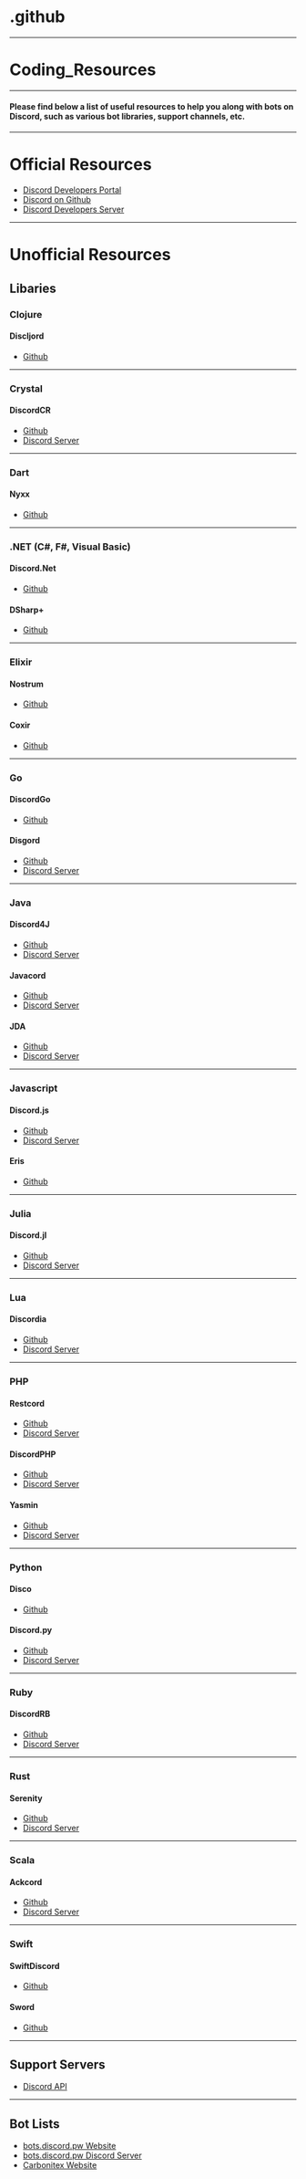 # .github

<head>
<hr />
	<h1 id="Coding_Resources">Coding_Resources</h1>
<hr />
	<h4 id="titel">Please find below a list of useful resources to help you along with bots on Discord, such as various bot libraries, support channels, etc.</h4>
<hr />
	<h1 id="wiki_official_resources">Official Resources</h1>
<ul>
	<li><a href="https://discordapp.com/developers/docs/intro" rel="nofollow">Discord Developers Portal</a></li>
	<li><a href="https://github.com/discordapp" rel="nofollow">Discord on Github</a></li>
	<li><a href="https://discord.gg/discord-developers" rel="nofollow">Discord Developers Server</a></li>
</ul>
<hr />
	<h1 id="wiki_unofficial_resources">Unofficial Resources</h1>
	<h2 id="wiki_libaries">Libaries</h2>
	<h3 id="wiki_clojure">Clojure</h3>
	<h4 id="wiki_discljord">Discljord</h4>
<ul>
	<li><a href="https://github.com/IGJoshua/discljord" rel="nofollow">Github</a></li>
</ul>
<hr />
	<h3 id="wiki_crystal">Crystal</h3>
	<h4 id="wiki_discordcr">DiscordCR</h4>
<ul>
<li><a href="https://github.com/meew0/discordcr" rel="nofollow">Github</a></li>
<li><a href="https://discord.gg/puaxPkK" rel="nofollow">Discord Server</a></li>
</ul>
<hr />
<h3 id="wiki_dart">Dart</h3>
<h4 id="wiki_nyxx">Nyxx</h4>
<ul>
<li><a href="https://github.com/l7ssha/nyxx" rel="nofollow">Github</a></li>
</ul>
<hr />
<h3 id="wiki_.net_.28c.23.2C_f.23.2C_visual_basic.29">.NET (C#, F#, Visual Basic)</h3>
<h4 id="wiki_discord.net">Discord.Net</h4>
<ul>
<li><a href="https://github.com/RogueException/Discord.Net" rel="nofollow">Github</a></li>
</ul>
<h4 id="wiki_dsharp.2B">DSharp+</h4>
<ul>
<li><a href="https://github.com/DSharpPlus/DSharpPlus" rel="nofollow">Github</a></li>
</ul>
<hr />
<h3 id="wiki_elixir">Elixir</h3>
<h4 id="wiki_nostrum">Nostrum</h4>
<ul>
<li><a href="https://github.com/Kraigie/nostrum" rel="nofollow">Github</a></li>
</ul>
<h4 id="wiki_coxir">Coxir</h4>
<ul>
<li><a href="https://github.com/satom99/" rel="nofollow">Github</a></li>
</ul>
<hr />
<h3 id="wiki_go">Go</h3>
<h4 id="wiki_discordgo">DiscordGo</h4>
<ul>
<li><a href="https://github.com/bwmarrin/discordgo" rel="nofollow">Github</a></li>
</ul>
<h4 id="wiki_disgord">Disgord</h4>
<ul>
<li><a href="https://github.com/andersfylling/disgord" rel="nofollow">Github</a></li>
<li><a href="https://discord.gg/qBVmnq9" rel="nofollow">Discord Server</a></li>
</ul>
<hr />
<h3 id="wiki_java">Java</h3>
<h4 id="wiki_discord4j">Discord4J</h4>
<ul>
<li><a href="https://github.com/Discord4J/Discord4J" rel="nofollow">Github</a></li>
<li><a href="https://discord.gg/NxGAeCY" rel="nofollow">Discord Server</a></li>
</ul>
<h4 id="wiki_javacord">Javacord</h4>
<ul>
<li><a href="https://github.com/Javacord/Javacord" rel="nofollow">Github</a></li>
<li><a href="https://discord.gg/0qJ2jjyneLEgG7y3" rel="nofollow">Discord Server</a></li>
</ul>
<h4 id="wiki_jda">JDA</h4>
<ul>
<li><a href="https://github.com/DV8FromTheWorld/JDA" rel="nofollow">Github</a></li>
<li><a href="https://discord.gg/0hMr4ce0tIl3SLv5" rel="nofollow">Discord Server</a></li>
</ul>
<hr />
<h3 id="wiki_javascript">Javascript</h3>
<h4 id="wiki_discord.js">Discord.js</h4>
<ul>
<li><a href="https://github.com/discordjs/discord.js" rel="nofollow">Github</a></li>
<li><a href="https://discord.gg/bRCvFy9" rel="nofollow">Discord Server</a></li>
</ul>
<h4 id="wiki_eris">Eris</h4>
<ul>
<li><a href="https://github.com/abalabahaha/eris" rel="nofollow">Github</a></li>
</ul>
<hr />
<h3 id="wiki_julia">Julia</h3>
<h4 id="wiki_discord.jl">Discord.jl</h4>
<ul>
<li><a href="https://github.com/Xh4H/Discord.jl" rel="nofollow">Github</a></li>
<li><a href="https://discord.gg/ng9TjYd" rel="nofollow">Discord Server</a></li>
</ul>
<hr />
<h3 id="wiki_lua">Lua</h3>
<h4 id="wiki_discordia">Discordia</h4>
<ul>
<li><a href="https://github.com/SinisterRectus/Discordia" rel="nofollow">Github</a></li>
<li><a href="https://discord.gg/NKM3XmF" rel="nofollow">Discord Server</a></li>
</ul>
<hr />
<h3 id="wiki_php">PHP</h3>
<h4 id="wiki_restcord">Restcord</h4>
<ul>
<li><a href="https://github.com/restcord/restcord" rel="nofollow">Github</a></li>
<li><a href="https://discord.gg/khC2PP8" rel="nofollow">Discord Server</a></li>
</ul>
<h4 id="wiki_discordphp">DiscordPHP</h4>
<ul>
<li><a href="https://github.com/teamreflex/DiscordPHP" rel="nofollow">Github</a></li>
<li><a href="https://discord.gg/0duG4FF1ElFGUFVq" rel="nofollow">Discord Server</a></li>
</ul>
<h4 id="wiki_yasmin">Yasmin</h4>
<ul>
<li><a href="https://github.com/CharlotteDunois/Yasmin" rel="nofollow">Github</a></li>
<li><a href="https://discord.gg/hUpnqam" rel="nofollow">Discord Server</a></li>
</ul>
<hr />
<h3 id="wiki_python">Python</h3>
<h4 id="wiki_disco">Disco</h4>
<ul>
<li><a href="https://github.com/b1naryth1ef/disco" rel="nofollow">Github</a></li>
</ul>
<h4 id="wiki_discord.py">Discord.py</h4>
<ul>
<li><a href="https://github.com/Rapptz/discord.py" rel="nofollow">Github</a></li>
<li><a href="https://discord.gg/r3sSKJJ" rel="nofollow">Discord Server</a></li>
</ul>
<hr />
<h3 id="wiki_ruby">Ruby</h3>
<h4 id="wiki_discordrb">DiscordRB</h4>
<ul>
<li><a href="https://github.com/meew0/discordrb" rel="nofollow">Github</a></li>
<li><a href="https://discord.gg/cyK3Hjm" rel="nofollow">Discord Server</a></li>
</ul>
<hr />
<h3 id="wiki_rust">Rust</h3>
<h4 id="wiki_serenity">Serenity</h4>
<ul>
<li><a href="https://github.com/zeyla/serenity" rel="nofollow">Github</a></li>
<li><a href="https://discord.gg/WBdGJCc" rel="nofollow">Discord Server</a></li>
</ul>
<hr />
<h3 id="wiki_scala">Scala</h3>
<h4 id="wiki_ackcord">Ackcord</h4>
<ul>
<li><a href="https://github.com/Katrix/AckCord" rel="nofollow">Github</a></li>
<li><a href="https://discord.gg/5UH627u" rel="nofollow">Discord Server</a></li>
</ul>
<hr />
<h3 id="wiki_swift">Swift</h3>
<h4 id="wiki_swiftdiscord">SwiftDiscord</h4>
<ul>
<li><a href="https://github.com/nuclearace/SwiftDiscord" rel="nofollow">Github</a></li>
</ul>
<h4 id="wiki_sword">Sword</h4>
<ul>
<li><a href="https://github.com/Azoy/Sword" rel="nofollow">Github</a></li>
</ul>
<hr />
<h2 id="wiki_support_servers">Support Servers</h2>
<ul>
<li><a href="https://discord.gg/discord-api" rel="nofollow">Discord API</a></li>
</ul>
<hr />
<h2 id="wiki_bot_lists">Bot Lists</h2>
<ul>
<li><a href="https://bots.discord.pw" rel="nofollow">bots.discord.pw Website</a></li>
<li><a href="https://discord.gg/0cDvIgU2voWn4BaD" rel="nofollow">bots.discord.pw Discord Server</a></li>
<li><a href="https://www.carbonitex.net/Discord/bots" rel="nofollow">Carbonitex Website</a></li>
</ul>


<!--
[Markdown](https://docs.github.com/github/writing-on-github/getting-started-with-writing-and-formatting-on-github/basic-writing-and-formatting-syntax)
-->
